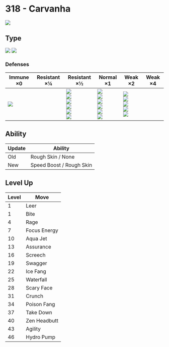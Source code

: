 # 318 - Carvanha
![][318]

## Type

![][water]  ![][dark]

### Defenses

Immune ×0        | Resistant ×¼ | Resistant ×½                                                                          | Normal ×1                                                                                     | Weak ×2                                                                        | Weak ×4 | 
---              | ---          | ---                                                                                   | ---                                                                                           | ---                                                                            | ---     | 
![][psychic]<br> |              | ![][ghost]<br> ![][steel]<br> ![][fire]<br> ![][water]<br> ![][ice]<br> ![][dark]<br> | ![][normal]<br> ![][flying]<br> ![][poison]<br> ![][ground]<br> ![][rock]<br> ![][dragon]<br> | ![][fighting]<br> ![][bug]<br> ![][grass]<br> ![][electric]<br> ![][fairy]<br> |         | 

## Ability

Update | Ability                  | 
---    | ---                      | 
Old    | Rough Skin / None        | 
New    | Speed Boost / Rough Skin | 

## Level Up

Level | Move         | 
---   | ---          | 
1     | Leer         | 
1     | Bite         | 
4     | Rage         | 
7     | Focus Energy | 
10    | Aqua Jet     | 
13    | Assurance    | 
16    | Screech      | 
19    | Swagger      | 
22    | Ice Fang     | 
25    | Waterfall    | 
28    | Scary Face   | 
31    | Crunch       | 
34    | Poison Fang  | 
37    | Take Down    | 
40    | Zen Headbutt | 
43    | Agility      | 
46    | Hydro Pump   | 

[318]: ../img/pokemon/318.png
[normal]: ../img/types/normal.png
[fire]: ../img/types/fire.png
[fighting]: ../img/types/fighting.png
[water]: ../img/types/water.png
[flying]: ../img/types/flying.png
[grass]: ../img/types/grass.png
[poison]: ../img/types/poison.png
[electric]: ../img/types/electric.png
[ground]: ../img/types/ground.png
[psychic]: ../img/types/psychic.png
[rock]: ../img/types/rock.png
[ice]: ../img/types/ice.png
[bug]: ../img/types/bug.png
[dragon]: ../img/types/dragon.png
[ghost]: ../img/types/ghost.png
[dark]: ../img/types/dark.png
[steel]: ../img/types/steel.png
[fairy]: ../img/types/fairy.png
